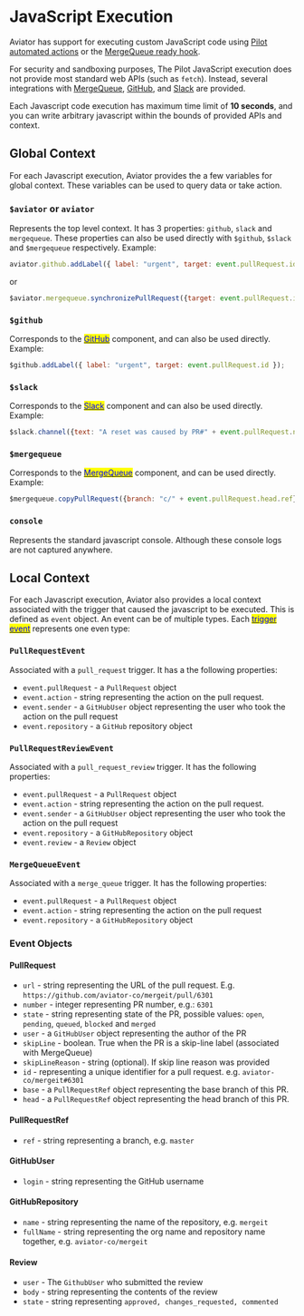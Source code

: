 # JavaScript Execution

Aviator has support for executing custom JavaScript code using [Pilot automated actions](../pilot-automated-actions.md) or the [MergeQueue ready hook](../mergequeue/concepts/ready-hook.md).

For security and sandboxing purposes, The Pilot JavaScript execution does not provide most standard web APIs (such as `fetch`). Instead, several integrations with [MergeQueue](reference/mergequeue.md), [GitHub](reference/github.md), and [Slack](reference/slack.md) are provided.

Each Javascript code execution has maximum time limit of **10 seconds**, and you can write arbitrary javascript within the bounds of provided APIs and context.

## Global Context

For each Javascript execution, Aviator provides the a few variables for global context. These variables can be used to query data or take action.

### `$aviator` or `aviator`

Represents the top level context. It has 3 properties: `github`, `slack` and `mergequeue`. These properties can also be used directly with `$github`, `$slack` and `$mergequeue` respectively. Example:

```jsx
aviator.github.addLabel({ label: "urgent", target: event.pullRequest.id });
```

or

```jsx
$aviator.mergequeue.synchronizePullRequest({target: event.pullRequest.id});
```

### `$github`

Corresponds to the [<mark style="color:blue;">GitHub</mark>](reference/github.md) component, and can also be used directly. Example:

```jsx
$github.addLabel({ label: "urgent", target: event.pullRequest.id });
```

### `$slack`

Corresponds to the [<mark style="color:blue;">Slack</mark>](reference/slack.md) component and can also be used directly. Example:

```jsx
$slack.channel({text: "A reset was caused by PR#" + event.pullRequest.number })
```

### `$mergequeue`

Corresponds to the [<mark style="color:blue;">MergeQueue</mark>](reference/mergequeue.md) component, and can be used directly. Example:

```jsx
$mergequeue.copyPullRequest({branch: "c/" + event.pullRequest.head.ref})
```

### `console`

Represents the standard javascript console. Although these console logs are not captured anywhere.

## Local Context

For each Javascript execution, Aviator also provides a local context associated with the trigger that caused the javascript to be executed. This is defined as `event` object. An event can be of multiple types. Each [<mark style="color:blue;">trigger event</mark>](../pilot-automated-actions.md#triggers) represents one even type:

### `PullRequestEvent`

Associated with a `pull_request` trigger. It has a the following properties:

* `event.pullRequest` - a `PullRequest` object
* `event.action` - string representing the action on the pull request.
* `event.sender` - a `GitHubUser` object representing the user who took the action on the pull request
* `event.repository` - a `GitHub` repository object

### `PullRequestReviewEvent`

Associated with a `pull_request_review` trigger. It has the following properties:

* `event.pullRequest` - a `PullRequest` object
* `event.action` - string representing the action on the pull request.
* `event.sender` - a `GitHubUser` object representing the user who took the action on the pull request
* `event.repository` - a `GitHubRepository` object
* `event.review` - a `Review` object

### `MergeQueueEvent`

Associated with a `merge_queue` trigger. It has the following properties:

* `event.pullRequest` - a `PullRequest` object
* `event.action` - string representing the action on the pull request
* `event.repository` - a `GitHubRepository` object

### Event Objects

#### PullRequest

* `url` - string representing the URL of the pull request. E.g. `https://github.com/aviator-co/mergeit/pull/6301`
* `number` - integer representing PR number, e.g.: `6301`
* `state` - string representing state of the PR, possible values: `open`, `pending`, `queued`, `blocked` and `merged`
* `user` - a `GitHubUser` object representing the author of the PR
* `skipLine` - boolean. True when the PR is a skip-line label (associated with MergeQueue)
* `skipLineReason` - string (optional). If skip line reason was provided
* `id` - representing a unique identifier for a pull request. e.g. `aviator-co/mergeit#6301`
* `base` - a `PullRequestRef` object representing the base branch of this PR.
* `head` - a `PullRequestRef` object representing the head branch of this PR.

#### PullRequestRef

* `ref` - string representing a branch, e.g. `master`

#### GitHubUser

* `login` - string representing the GitHub username

#### GitHubRepository

* `name` - string representing the name of the repository, e.g. `mergeit`
* `fullName` - string representing the org name and repository name together, e.g. `aviator-co/mergeit`

#### Review

* `user` - The `GithubUser` who submitted the review
* `body` - string representing the contents of the review
* `state` - string representing `approved, changes_requested, commented`
